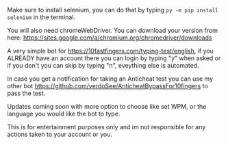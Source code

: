 

Make sure to install selenium, you can do that by typing ```py -m pip install selenium``` in the terminal.

You will also need chromeWebDriver. You can download your version from here: https://sites.google.com/a/chromium.org/chromedriver/downloads

A very simple bot for https://10fastfingers.com/typing-test/english, if you ALREADY have an account there you can login by typing "y" when asked or if you don't you can skip by typing "n", eveything else is automated.

In case you get a notification for taking an Anticheat test you can use my other bot https://github.com/verdoSee/AnticheatBypassFor10fingers to pass the test.

Updates coming soon with more option to choose like set WPM, or the language you would like the bot to type.

This is for entertainment purposes only and im not responsible for any actions taken to your account or you.
